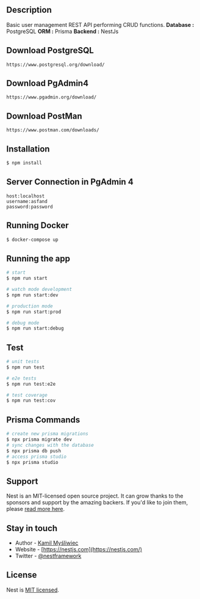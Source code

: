
## Description
Basic user management REST API performing CRUD functions.
<b>Database :</b> PostgreSQL
<b>ORM :</b> Prisma
<b>Backend :</b> NestJs

## Download PostgreSQL
```
https://www.postgresql.org/download/
```
## Download PgAdmin4
```
https://www.pgadmin.org/download/
```
## Download PostMan
```
https://www.postman.com/downloads/
```

## Installation

```bash
$ npm install
```
## Server Connection in PgAdmin 4
```
host:localhost
username:asfand
password:password
```

## Running Docker
```bash
$ docker-compose up
```
## Running the app

```bash
# start
$ npm run start

# watch mode development
$ npm run start:dev

# production mode
$ npm run start:prod

# debug mode
$ npm run start:debug
```


## Test

```bash
# unit tests
$ npm run test

# e2e tests
$ npm run test:e2e

# test coverage
$ npm run test:cov
```
## Prisma Commands
```bash
# create new prisma migrations
$ npx prisma migrate dev
# sync changes with the database
$ npx prisma db push
# access prisma studio
$ npx prisma studio
```


## Support

Nest is an MIT-licensed open source project. It can grow thanks to the sponsors and support by the amazing backers. If you'd like to join them, please [read more here](https://docs.nestjs.com/support).

## Stay in touch

- Author - [Kamil Myśliwiec](https://kamilmysliwiec.com)
- Website - [https://nestjs.com](https://nestjs.com/)
- Twitter - [@nestframework](https://twitter.com/nestframework)

## License

Nest is [MIT licensed](LICENSE).
